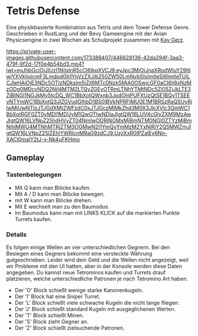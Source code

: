 # Tetris Defense
Eine physikbasierte Kombination aus Tetris und dem Tower Defense Genre.
Geschrieben in RustLang und der Bevy Gameengine mit der Avian Physicsengine in zwei Wochen als Schulprojekt zusammen mit [Kay Gerz](https://github.com/Sunkitty1).

https://private-user-images.githubusercontent.com/173388407/446628136-42da294f-3aa3-479f-9f2d-17f0e4b54bd3.mp4?jwt=eyJhbGciOiJIUzI1NiIsInR5cCI6IkpXVCJ9.eyJpc3MiOiJnaXRodWIuY29tIiwiYXVkIjoicmF3LmdpdGh1YnVzZXJjb250ZW50LmNvbSIsImtleSI6ImtleTUiLCJleHAiOjE3NDc5OTIzNDksIm5iZiI6MTc0Nzk5MjA0OSwicGF0aCI6Ii8xNzMzODg0MDcvNDQ2NjI4MTM2LTQyZGEyOTRmLTNhYTMtNDc5Zi05ZjJkLTE3ZjBlNGI1NGJkMy5tcDQ_WC1BbXotQWxnb3JpdGhtPUFXUzQtSE1BQy1TSEEyNTYmWC1BbXotQ3JlZGVudGlhbD1BS0lBVkNPRFlMU0E1M1BRSzRaQSUyRjIwMjUwNTIzJTJGdXMtZWFzdC0xJTJGczMlMkZhd3M0X3JlcXVlc3QmWC1BbXotRGF0ZT0yMDI1MDUyM1QwOTIwNDlaJlgtQW16LUV4cGlyZXM9MzAwJlgtQW16LVNpZ25hdHVyZT04NmIwODRjNGMxMjBmNTM0NGI0ZTYzMjBmNjhlMWU4MTNhMTRjZTM3OGMwN2I1YmQyYmMzM2YxNjRiY2Q5MWZmJlgtQW16LVNpZ25lZEhlYWRlcnM9aG9zdCJ9.UzjiXxR0IPZalEy6Nn-XACl0malY2tJ-y-Nk4uFKHmo

## Gameplay
### Tastenbelegungen
- Mit Q kann man Blöcke kaufen.
- Mit A / D kann man Blöcke bewegen.
- mit W kann man Blöcke drehen.
- Mit E wechselt man zu den Baumodus.
- Im Baumodus kann man mit LINKS KLICK auf die markierten Punkte Turrets kaufen.

### Details
Es folgen einige Wellen an vier unterschiedlichen Gegnern. Bei den Besiegen eines Gegners bekommt eine versteckte Währung gutgeschrieben.
Leider wird dein Geld und die Wellen nicht angezeigt, weil wir Probleme mit den UI hatten, aber in der Konsole werden diese Daten angegeben.
Du kannst neue Tetrominos kaufen und Turrets drauf platzieren, welche unterschiedliche Patronen je nach Tetromino Art haben.
- Der 'O' Block schießt wenige starke Kanonenkugeln.
- Der 'I' Block hat eine Sniper Turret.
- Der 'L' Block schießt viele schwache Kugeln die nicht lange fliegen.
- Der 'J' Block schießt standard Kugeln mit ausgeglichenen Werten.
- Der 'T' Block schießt Minen.
- Der 'S' Block zieht Gegner an.
- Der 'Z' Block schießt zielsuchende Patronen.

